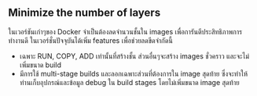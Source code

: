 ## Minimize the number of layers
ในเวอร์ชันเก่าๆของ Docker จำเป็นต้องลดจำนวนชั้นใน images เพื่อการันตีประสิทธิภาพการทำงานดี
ในเวอร์ชั่นปัจจุบันได้เพิ่ม features เพื่อช่วยลดขีดจำกัดนี้

- เฉพาะ RUN, COPY, ADD เท่านั้นที่สร้างชั้น ส่วนอื่นๆจะสร้าง images ชั่วคราว และจะไม่เพิ่มขนาด build
- มีการใช้ multi-stage builds และลอกเฉพาะส่วนที่ต้องการใน image สุดท้าย ซึ่งจะทำให้ท่านเก็บอุปกรณ์และข้อมูล debug ใน build stages โดยไม่เพิ่มขนาด image สุดท้าย